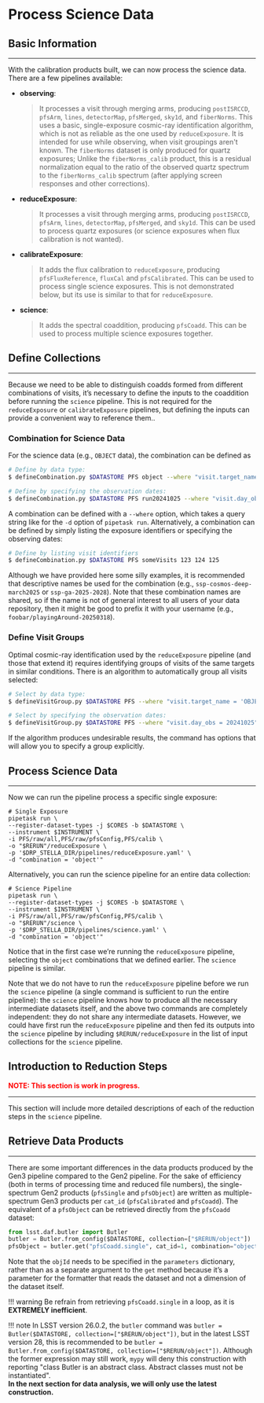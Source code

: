 # Process Science Data

## Basic Information

---

With the calibration products built, we can now process the science data. There are a few pipelines available:

- **observing**: 
  > It processes a visit through merging arms, producing `postISRCCD`, `pfsArm`, `lines`, `detectorMap`, `pfsMerged`, `sky1d`, and `fiberNorms`.
This uses a basic, single-exposure cosmic-ray identification algorithm, which is not as reliable as the one used by `reduceExposure`. It is intended for use while observing, when visit groupings aren't known.
The `fiberNorms` dataset is only produced for quartz exposures; Unlike the `fiberNorms_calib` product, this is a residual normalization equal to the ratio of the observed quartz spectrum to the `fiberNorms_calib` spectrum (after applying screen responses and other corrections).

- **reduceExposure**: 
  > It processes a visit through merging arms, producing `postISRCCD`, `pfsArm`, `lines`, `detectorMap`, `pfsMerged`, and `sky1d`.
This can be used to process quartz exposures (or science exposures when flux calibration is not wanted).

- **calibrateExposure**:
  > It adds the flux calibration to `reduceExposure`, producing `pfsFluxReference`, `fluxCal` and `pfsCalibrated`. 
This can be used to process single science exposures. This is not demonstrated below, but its use is similar to that for `reduceExposure`.

- **science**: 
  > It adds the spectral coaddition, producing `pfsCoadd`. 
This can be used to process multiple science exposures together.


## Define Collections

---

Because we need to be able to distinguish coadds formed from different combinations of visits, it’s necessary to define the inputs to the coaddition before running the `science` pipeline. 
This is not required for the `reduceExposure` or `calibrateExposure` pipelines, but defining the inputs can provide a convenient way to reference them.. 

### Combination for Science Data

For the science data (e.g., `OBJECT` data), the combination can be defined as

``` bash
# Define by data type:
$ defineCombination.py $DATASTORE PFS object --where "visit.target_name = 'OBJECT'"

# Define by specifying the observation dates:
$ defineCombination.py $DATASTORE PFS run20241025 --where "visit.day_obs = 20241025"
```

A combination can be defined with a `--where` option, which takes a query string like for the `-d` option of `pipetask run`. 
Alternatively, a combination can be defined by simply listing the exposure identifiers or specifying the observing dates:

``` bash
# Define by listing visit identifiers
$ defineCombination.py $DATASTORE PFS someVisits 123 124 125
```

Although we have provided here some silly examples, it is recommended that descriptive names be used for the combination (e.g., `ssp-cosmos-deep-march2025` or `ssp-ga-2025-2028`). Note that these combination names are shared, so if the name is not of general interest to all users of your data repository, then it might be good to prefix it with your username (e.g., `foobar/playingAround-20250318`).


### Define Visit Groups

Optimal cosmic-ray identification used by the `reduceExposure` pipeline (and those that extend it) requires identifying groups of visits of the same targets in similar conditions.
There is an algorithm to automatically group all visits selected:

``` bash
# Select by data type:
$ defineVisitGroup.py $DATASTORE PFS --where "visit.target_name = 'OBJECT'"

# Select by specifying the observation dates:
$ defineVisitGroup.py $DATASTORE PFS --where "visit.day_obs = 20241025"
```

If the algorithm produces undesirable results, the command has options that will allow you to specify a group explicitly.


## Process Science Data

---

Now we can run the pipeline process a specific single exposure:
```
# Single Exposure
pipetask run \
--register-dataset-types -j $CORES -b $DATASTORE \
--instrument $INSTRUMENT \
-i PFS/raw/all,PFS/raw/pfsConfig,PFS/calib \
-o "$RERUN"/reduceExposure \
-p '$DRP_STELLA_DIR/pipelines/reduceExposure.yaml' \
-d "combination = 'object'"
```

Alternatively, you can run the science pipeline for an entire data collection:

```
# Science Pipeline
pipetask run \
--register-dataset-types -j $CORES -b $DATASTORE \
--instrument $INSTRUMENT \
-i PFS/raw/all,PFS/raw/pfsConfig,PFS/calib \
-o "$RERUN"/science \
-p '$DRP_STELLA_DIR/pipelines/science.yaml' \
-d "combination = 'object'"
```

Notice that in the first case we’re running the `reduceExposure` pipeline, selecting the `object` combinations that we defined earlier. The `science` pipeline is similar.

Note that we do not have to run the `reduceExposure` pipeline before we run the `science` pipeline (a single command is sufficient to run the entire pipeline): the `science` pipeline knows how to produce all the necessary intermediate datasets itself, and the above two commands are completely independent: they do not share any intermediate datasets. 
However, we could have first run the `reduceExposure` pipeline and then fed its outputs into the `science` pipeline by including `$RERUN/reduceExposure` in the list of input collections for the `science` pipeline.

## Introduction to Reduction Steps

<span style="color:red">**NOTE: This section is work in progress.**</span>

---

This section will include more detailed descriptions of each of the reduction steps in the `science` pipeline.

## Retrieve Data Products

---

There are some important differences in the data products produced by the Gen3 pipeline compared to the Gen2 pipeline. For the sake of efficiency (both in terms of processing time and reduced file numbers), the single-spectrum Gen2 products (`pfsSingle` and `pfsObject`) are written as multiple-spectrum Gen3 products per `cat_id` (`pfsCalibrated` and `pfsCoadd`). The equivalent of a `pfsObject` can be retrieved directly from the `pfsCoadd` dataset:

``` python
from lsst.daf.butler import Butler
butler = Butler.from_config($DATASTORE, collection=["$RERUN/object"])
pfsObject = butler.get("pfsCoadd.single", cat_id=1, combination="object", parameters=dict(objId=55))
```
Note that the `objId` needs to be specified in the `parameters` dictionary, rather than as a separate argument to the `get` method because it’s a parameter for the formatter that reads the dataset and not a dimension of the dataset itself.

!!! warning 
        Be refrain from retrieving `pfsCoadd.single` in a loop, as it is **EXTREMELY inefficient**.

!!! note
        In LSST version 26.0.2, the `butler` command was `butler = Butler($DATASTORE, collection=["$RERUN/object"])`, but in the latest LSST version 28, this is recommended to be `butler = Butler.from_config($DATASTORE, collection=["$RERUN/object"])`. Although the former expression may still work, `mypy` will deny this construction with reporting "class Butler is an abstract class. Abstract classes must not be instantiated". <br> **In the next section for data analysis, we will only use the latest construction.**
